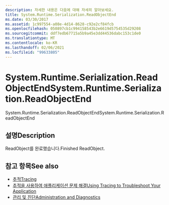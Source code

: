 ```yaml
---
description: 자세한 내용은 다음에 대해 자세히 알아보세요.
title: System.Runtime.Serialization.ReadObjectEnd
ms.date: 03/30/2017
ms.assetid: 1c997554-a08e-4d14-8628-c92e2cf84fcb
ms.openlocfilehash: 050897cb1c994158543b2e6619d5754535d29208
ms.sourcegitcommit: ddf7edb67715a5b9a45e3dd44536dabc153c1de0
ms.translationtype: MT
ms.contentlocale: ko-KR
ms.lasthandoff: 02/06/2021
ms.locfileid: "99633805"
---
```

# <a name="systemruntimeserializationreadobjectend"></a><span data-ttu-id="9652c-103">System.Runtime.Serialization.ReadObjectEnd</span><span class="sxs-lookup"><span data-stu-id="9652c-103">System.Runtime.Serialization.ReadObjectEnd</span></span>

<span data-ttu-id="9652c-104">System.Runtime.Serialization.ReadObjectEnd</span><span class="sxs-lookup"><span data-stu-id="9652c-104">System.Runtime.Serialization.ReadObjectEnd</span></span>  
  
## <a name="description"></a><span data-ttu-id="9652c-105">설명</span><span class="sxs-lookup"><span data-stu-id="9652c-105">Description</span></span>  

 <span data-ttu-id="9652c-106">ReadObject를 완료했습니다.</span><span class="sxs-lookup"><span data-stu-id="9652c-106">Finished ReadObject.</span></span>  
  
## <a name="see-also"></a><span data-ttu-id="9652c-107">참고 항목</span><span class="sxs-lookup"><span data-stu-id="9652c-107">See also</span></span>

- [<span data-ttu-id="9652c-108">추적</span><span class="sxs-lookup"><span data-stu-id="9652c-108">Tracing</span></span>](index.md)
- [<span data-ttu-id="9652c-109">추적을 사용하여 애플리케이션 문제 해결</span><span class="sxs-lookup"><span data-stu-id="9652c-109">Using Tracing to Troubleshoot Your Application</span></span>](using-tracing-to-troubleshoot-your-application.md)
- [<span data-ttu-id="9652c-110">관리 및 진단</span><span class="sxs-lookup"><span data-stu-id="9652c-110">Administration and Diagnostics</span></span>](../index.md)
